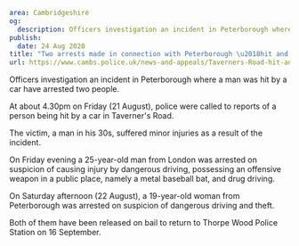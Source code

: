 ```yaml
area: Cambridgeshire
og:
  description: Officers investigation an incident in Peterborough where a man was hit by a car have arrested two people.
publish:
  date: 24 Aug 2020
title: "Two arrests made in connection with Peterborough \u2018hit and run\u2019"
url: https://www.cambs.police.uk/news-and-appeals/Taverners-Road-hit-and-run-arrests
```

Officers investigation an incident in Peterborough where a man was hit by a car have arrested two people.

At about 4.30pm on Friday (21 August), police were called to reports of a person being hit by a car in Taverner's Road.

The victim, a man in his 30s, suffered minor injuries as a result of the incident.

On Friday evening a 25-year-old man from London was arrested on suspicion of causing injury by dangerous driving, possessing an offensive weapon in a public place, namely a metal baseball bat, and drug driving.

On Saturday afternoon (22 August), a 19-year-old woman from Peterborough was arrested on suspicion of dangerous driving and theft.

Both of them have been released on bail to return to Thorpe Wood Police Station on 16 September.
